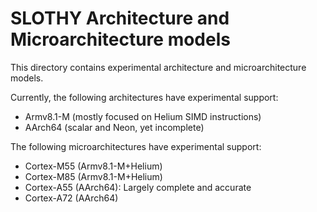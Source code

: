 # SLOTHY Architecture and Microarchitecture models

This directory contains experimental architecture and microarchitecture models.

Currently, the following architectures have experimental support:

* Armv8.1-M (mostly focused on Helium SIMD instructions)
* AArch64 (scalar and Neon, yet incomplete)

The following microarchitectures have experimental support:

* Cortex-M55 (Armv8.1-M+Helium)
* Cortex-M85 (Armv8.1-M+Helium)
* Cortex-A55 (AArch64): Largely complete and accurate
* Cortex-A72 (AArch64)
